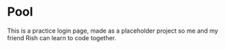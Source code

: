 # Pool
This is a practice login page, made as a placeholder project so me and my friend Rish can learn to code together.
